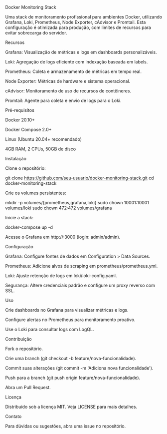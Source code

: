 Docker Monitoring Stack

Uma stack de monitoramento profissional para ambientes Docker, utilizando Grafana, Loki, Prometheus, Node Exporter, cAdvisor e Promtail. Esta configuração é otimizada para produção, com limites de recursos para evitar sobrecarga do servidor.

Recursos





Grafana: Visualização de métricas e logs em dashboards personalizáveis.



Loki: Agregação de logs eficiente com indexação baseada em labels.



Prometheus: Coleta e armazenamento de métricas em tempo real.



Node Exporter: Métricas de hardware e sistema operacional.



cAdvisor: Monitoramento de uso de recursos de contêineres.



Promtail: Agente para coleta e envio de logs para o Loki.

Pré-requisitos





Docker 20.10+



Docker Compose 2.0+



Linux (Ubuntu 20.04+ recomendado)



4GB RAM, 2 CPUs, 50GB de disco

Instalação





Clone o repositório:

git clone https://github.com/seu-usuario/docker-monitoring-stack.git
cd docker-monitoring-stack



Crie os volumes persistentes:

mkdir -p volumes/{prometheus,grafana,loki}
sudo chown 10001:10001 volumes/loki
sudo chown 472:472 volumes/grafana



Inicie a stack:

docker-compose up -d



Acesse o Grafana em http://<seu-servidor>:3000 (login: admin/admin).

Configuração





Grafana: Configure fontes de dados em Configuration > Data Sources.



Prometheus: Adicione alvos de scraping em prometheus/prometheus.yml.



Loki: Ajuste retenção de logs em loki/loki-config.yaml.



Segurança: Altere credenciais padrão e configure um proxy reverso com SSL.

Uso





Crie dashboards no Grafana para visualizar métricas e logs.



Configure alertas no Prometheus para monitoramento proativo.



Use o Loki para consultar logs com LogQL.

Contribuição





Fork o repositório.



Crie uma branch (git checkout -b feature/nova-funcionalidade).



Commit suas alterações (git commit -m 'Adiciona nova funcionalidade').



Push para a branch (git push origin feature/nova-funcionalidade).



Abra um Pull Request.

Licença

Distribuído sob a licença MIT. Veja LICENSE para mais detalhes.

Contato

Para dúvidas ou sugestões, abra uma issue no repositório.
